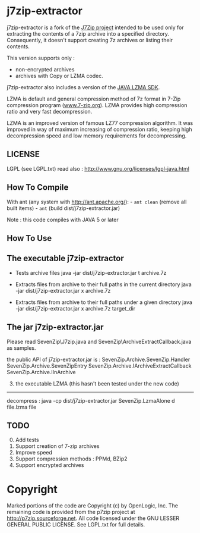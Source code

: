 j7zip-extractor
===============

j7zip-extractor is a fork of the [J7Zip project](http://p7zip.sourceforge.net) intended to be used only for
extracting the contents of a 7zip archive into a specified directory. Consequently, it doesn't support creating 7z
archives or listing their contents.

 This version supports only :
 - non-encrypted archives
 - archives with Copy or LZMA codec.


 j7zip-extractor also includes a version of the [JAVA LZMA SDK](http://www.7-zip.org/sdk.html).


 LZMA is default and general compression method of 7z format in 7-Zip compression program (www.7-zip.org). LZMA
provides high compression ratio and very fast decompression.

 LZMA is an improved version of famous LZ77 compression algorithm. It was improved in way of maximum increasing of
compression ratio, keeping high decompression speed and low memory requirements for decompressing.


LICENSE
-------
 LGPL (see LGPL.txt)
 read also : http://www.gnu.org/licenses/lgpl-java.html

How To Compile
--------------
With ant (any system with http://ant.apache.org/):
    - `ant clean`   (remove all built items)
    - `ant`         (build dist/j7zip-extractor.jar)


  Note : this code compiles with JAVA 5 or later


How To Use
----------

The executable j7zip-extractor
------------------------------

  - Tests archive files
	java -jar dist/j7zip-extractor.jar t archive.7z

  - Extracts files from archive to their full paths in the current directory
	java -jar dist/j7zip-extractor.jar x archive.7z

  - Extracts files from archive to their full paths under a given directory
	java -jar dist/j7zip-extractor.jar x archive.7z target_dir

  The jar j7zip-extractor.jar
  -------------------
  Please read SevenZip\J7zip.java and SevenZip\ArchiveExtractCallback.java as samples.

   the public API of j7zip-extractor.jar is :
    SevenZip.Archive.SevenZip.Handler
    SevenZip.Archive.SevenZipEntry
    SevenZip.Archive.IArchiveExtractCallback
    SevenZip.Archive.IInArchive 


  3) the executable LZMA (this hasn't been tested under the new code)
  ----------------------
  decompress : java -cp dist/j7zip-extractor.jar SevenZip.LzmaAlone d file.lzma file


TODO
----
0. Add tests
1. Support creation of 7-zip archives
2. Improve speed
3. Support compression methods : PPMd, BZip2
4. Support encrypted archives

Copyright
=========
Marked portions of the code are Copyright (c) by OpenLogic, Inc.
The remaining code is provided from the p7zip project at http://p7zip.sourceforge.net.
All code licensed under the GNU LESSER GENERAL PUBLIC LICENSE. See LGPL.txt for full details.
